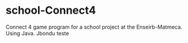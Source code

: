 # school-Connect4
Connect 4 game program for a school project at the Enseirb-Matmeca. Using Java.
Jbondu
teste
